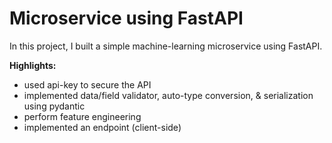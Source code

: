 Microservice using FastAPI
==============================

In this project, I built a simple machine-learning microservice using FastAPI. 

<b>Highlights:</b>
- used api-key to secure the API
- implemented data/field validator, auto-type conversion, & serialization using pydantic
- perform feature engineering
- implemented an endpoint (client-side) 

